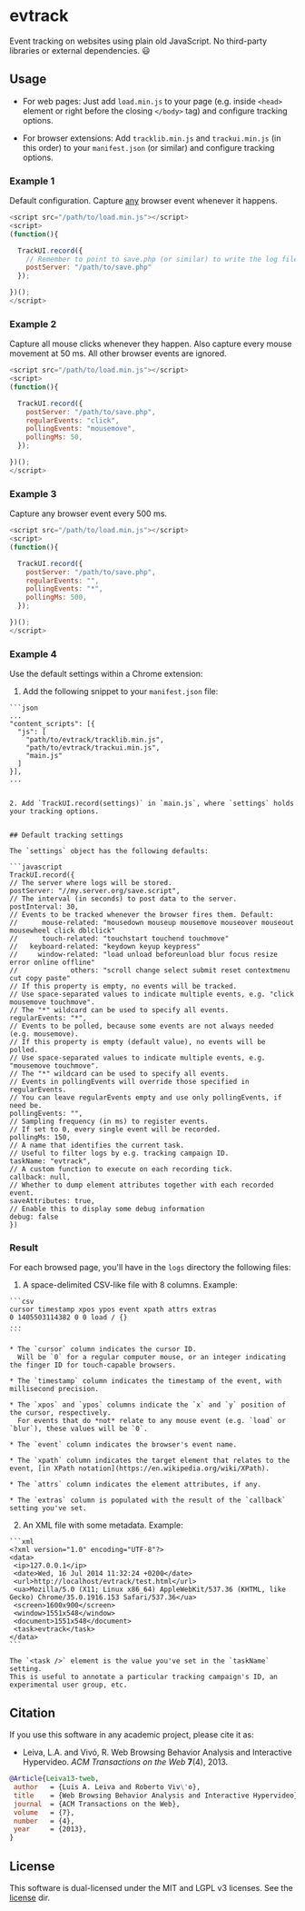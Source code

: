 # evtrack

Event tracking on websites using plain old JavaScript.
No third-party libraries or external dependencies. :smiley:

## Usage

* For web pages:
  Just add `load.min.js` to your page (e.g. inside `<head>` element or right before the closing `</body>` tag) and configure tracking options.

* For browser extensions:
  Add `tracklib.min.js` and `trackui.min.js` (in this order) to your `manifest.json` (or similar) and configure tracking options.

### Example 1

Default configuration.
Capture [any](https://github.com/luileito/evtrack/blob/master/js/src/trackui.js#L6) browser event whenever it happens.

```javascript
<script src="/path/to/load.min.js"></script>
<script>
(function(){

  TrackUI.record({
    // Remember to point to save.php (or similar) to write the log files.
    postServer: "/path/to/save.php"
  });

})();
</script>
```

### Example 2

Capture all mouse clicks whenever they happen.
Also capture every mouse movement at 50 ms.
All other browser events are ignored.

```javascript
<script src="/path/to/load.min.js"></script>
<script>
(function(){

  TrackUI.record({
    postServer: "/path/to/save.php",
    regularEvents: "click",
    pollingEvents: "mousemove",
    pollingMs: 50,
  });

})();
</script>
```

### Example 3

Capture any browser event every 500 ms.

```javascript
<script src="/path/to/load.min.js"></script>
<script>
(function(){

  TrackUI.record({
    postServer: "/path/to/save.php",
    regularEvents: "",
    pollingEvents: "*",
    pollingMs: 500,
  });

})();
</script>
```

### Example 4

Use the default settings within a Chrome extension:

  1. Add the following snippet to your `manifest.json` file:

    ```json
    ...
    "content_scripts": [{
      "js": [
        "path/to/evtrack/tracklib.min.js",
        "path/to/evtrack/trackui.min.js",
        "main.js"
      ]
    }],
    ...
  ```

  2. Add `TrackUI.record(settings)` in `main.js`, where `settings` holds your tracking options.


## Default tracking settings

The `settings` object has the following defaults:

```javascript
TrackUI.record({
  // The server where logs will be stored.
  postServer: "//my.server.org/save.script",
  // The interval (in seconds) to post data to the server.
  postInterval: 30,
  // Events to be tracked whenever the browser fires them. Default:
  //      mouse-related: "mousedown mouseup mousemove mouseover mouseout mousewheel click dblclick"
  //      touch-related: "touchstart touchend touchmove"
  //   keyboard-related: "keydown keyup keypress"
  //     window-related: "load unload beforeunload blur focus resize error online offline"
  //             others: "scroll change select submit reset contextmenu cut copy paste"
  // If this property is empty, no events will be tracked.
  // Use space-separated values to indicate multiple events, e.g. "click mousemove touchmove".
  // The "*" wildcard can be used to specify all events.
  regularEvents: "*",
  // Events to be polled, because some events are not always needed (e.g. mousemove).
  // If this property is empty (default value), no events will be polled.
  // Use space-separated values to indicate multiple events, e.g. "mousemove touchmove".
  // The "*" wildcard can be used to specify all events.
  // Events in pollingEvents will override those specified in regularEvents.
  // You can leave regularEvents empty and use only pollingEvents, if need be.
  pollingEvents: "",
  // Sampling frequency (in ms) to register events.
  // If set to 0, every single event will be recorded.
  pollingMs: 150,
  // A name that identifies the current task.
  // Useful to filter logs by e.g. tracking campaign ID.
  taskName: "evtrack",
  // A custom function to execute on each recording tick.
  callback: null,
  // Whether to dump element attributes together with each recorded event.
  saveAttributes: true,
  // Enable this to display some debug information
  debug: false
})
```

### Result

For each browsed page, you'll have in the `logs` directory the following files:

  1. A space-delimited CSV-like file with 8 columns. Example:

    ```csv
    cursor timestamp xpos ypos event xpath attrs extras
    0 1405503114382 0 0 load / {}
    ...
    ```

    * The `cursor` column indicates the cursor ID.
      Will be `0` for a regular computer mouse, or an integer indicating the finger ID for touch-capable browsers.

    * The `timestamp` column indicates the timestamp of the event, with millisecond precision.

    * The `xpos` and `ypos` columns indicate the `x` and `y` position of the cursor, respectively.
      For events that do *not* relate to any mouse event (e.g. `load` or `blur`), these values will be `0`.

    * The `event` column indicates the browser's event name.

    * The `xpath` column indicates the target element that relates to the event, [in XPath notation](https://en.wikipedia.org/wiki/XPath).

    * The `attrs` column indicates the element attributes, if any.

    * The `extras` column is populated with the result of the `callback` setting you've set.

  2. An XML file with some metadata. Example:

    ```xml
    <?xml version="1.0" encoding="UTF-8"?>
    <data>
     <ip>127.0.0.1</ip>
     <date>Wed, 16 Jul 2014 11:32:24 +0200</date>
     <url>http://localhost/evtrack/test.html</url>
     <ua>Mozilla/5.0 (X11; Linux x86_64) AppleWebKit/537.36 (KHTML, like Gecko) Chrome/35.0.1916.153 Safari/537.36</ua>
     <screen>1600x900</screen>
     <window>1551x548</window>
     <document>1551x548</document>
     <task>evtrack</task>
    </data>
    ```

    The `<task />` element is the value you've set in the `taskName` setting.
    This is useful to annotate a particular tracking campaign's ID, an experimental user group, etc.

## Citation

If you use this software in any academic project, please cite it as:

* Leiva, L.A. and Vivó, R. Web Browsing Behavior Analysis and Interactive Hypervideo. _ACM Transactions on the Web_ **7**(4), 2013.
```bibtex
@Article{Leiva13-tweb,
 author   = {Luis A. Leiva and Roberto Viv\'o},
 title    = {Web Browsing Behavior Analysis and Interactive Hypervideo},
 journal  = {ACM Transactions on the Web},
 volume   = {7},
 number   = {4},
 year     = {2013},
}
```

## License

This software is dual-licensed under the MIT and LGPL v3 licenses.
See the [license](https://github.com/luileito/evtrack/blob/master/license) dir.
